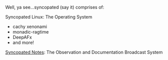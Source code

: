 
Well, ya see...syncopated (say it) comprises of:

Syncopated Linux: The Operating System
 * cachy xenonami
 * monadic-ragtime
 * DeepAFx
 * and more!

[Syncopated Notes](Syncopated/Notes/Notes.md): The Observation and Documentation Broadcast System 



